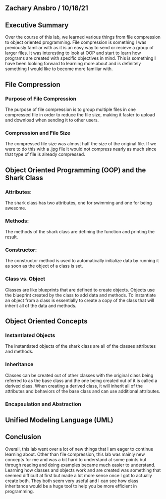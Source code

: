## Zachary Ansbro / 10/16/21

## Executive Summary 
Over the course of this lab, we learned various things from file compression to object oriented programming. File compression is something I was previously familiar with as it is an easy way to send or recieve a group of larger files. It was interesting to look at OOP and start to learn how programs are created with specific objectives in mind. This is something I have been looking forward to learning more about and is definitely something I would like to become more familiar with. 

## File Compression
### Purpose of File Compression
The purpose of file compression is to group multiple files in one compressed file in order to reduce the file size, making it faster to upload and download when sending it to other users. 
### Compression and File Size
The compressed file size was almost half the size of the original file. If we were to do this with a .jpg file it would not compress nearly as much since that type of file is already compressed. 
## Object Oriented Programming (OOP) and the Shark Class
### Attributes:
The shark class has two attributes, one for swimming and one for being awesome. 
### Methods:
The methods of the shark class are defining the function and printing the result. 
### Constructor:
The constructor method is used to automatically initialize data by running it as soon as the object of a class is set. 
### Class vs. Object
Classes are like blueprints that are defined to create objects. Objects use the blueprint created by the class to add data and methods. To instantiate an object from a class is essentially to create a copy of the class that will inherit all of the data and methods. 
## Object Oriented Concepts
### Instantiated Objects
The instantiated objects of the shark class are all of the classes attributes and methods. 
### Inheritance
Classes can be created out of other classes with the original class being referred to as the base class and the one being created out of it is called a derived class. When creating a derived class, it will inherit all of the attributes and behaviors of the base class and can use additional attributes. 
### Encapsulation and Abstraction
## Unified Modeling Language (UML)

## Conclusion
Overall, this lab went over a lot of new things that I am eager to continue learning about. Other than file compression, this lab was mainly new concepts for me and was a bit hard to understand at some points but through reading and doing examples became much easier to understand. Learning how classes and objects work and are created was something that seemed difficult at first but made a lot more sense once I got to actually create both. They both seem very useful and I can see how class inheritance would be a huge tool to help you be more efficient in programming. 
